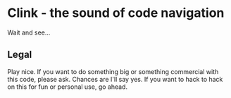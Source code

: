 # Clink - the sound of code navigation

Wait and see...

## Legal

Play nice. If you want to do something big or something commercial with this code, please ask.
Chances are I'll say yes. If you want to hack to hack on this for fun or personal use, go ahead.

